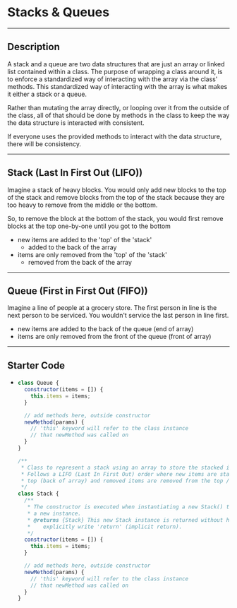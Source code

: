 # Stacks & Queues

---

## Description

A stack and a queue are two data structures that are just an
array or linked list contained within a class. The purpose
of wrapping a class around it, is to enforce a standardized
way of interacting with the array via the class' methods.
This standardized way of interacting with the array is what
makes it either a stack or a queue.

Rather than mutating the array directly, or looping over it from the outside of the class,
all of that should be done by methods in the class to keep the way
the data structure is interacted with consistent.

If everyone uses the provided methods to interact with the data structure,
there will be consistency.

---

## Stack (Last In First Out (LIFO))

Imagine a stack of heavy blocks. You would only add new blocks
to the top of the stack and remove blocks from the top of the stack because they are too heavy to remove from the middle or the bottom.

So, to remove the block at the bottom of the stack, you would first remove
blocks at the top one-by-one until you got to the bottom

- new items are added to the 'top' of the 'stack'
  - added to the back of the array
- items are only removed from the 'top' of the 'stack'
  - removed from the back of the array

---

## Queue (First in First Out (FIFO))

Imagine a line of people at a grocery store.
The first person in line is the next person to be serviced.
You wouldn't service the last person in line first.

- new items are added to the back of the queue (end of array)
- items are only removed from the front of the queue (front of array)

---

## Starter Code

- ```js
  class Queue {
    constructor(items = []) {
      this.items = items;
    }

    // add methods here, outside constructor
    newMethod(params) {
      // 'this' keyword will refer to the class instance
      // that newMethod was called on
    }
  }

  /**
   * Class to represent a stack using an array to store the stacked items.
   * Follows a LIFO (Last In First Out) order where new items are stacked on
   * top (back of array) and removed items are removed from the top / back.
   */
  class Stack {
    /**
     * The constructor is executed when instantiating a new Stack() to construct
     * a new instance.
     * @returns {Stack} This new Stack instance is returned without having to
     *    explicitly write 'return' (implicit return).
     */
    constructor(items = []) {
      this.items = items;
    }

    // add methods here, outside constructor
    newMethod(params) {
      // 'this' keyword will refer to the class instance
      // that newMethod was called on
    }
  }
  ```
